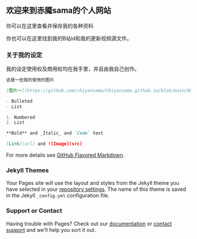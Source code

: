 ## 欢迎来到赤魇sama的个人网站
你可以在这里查看并保存我的各种资料

你也可以在这里找到我的B站id和我的更新视频源文件。

### 关于我的设定

我的设定使用权及商用权均在我手里，并且由我自己创作。

```markdown
这是一些我的使用的图片

[图片一](https://github.com/chiyansama/Chiyansama.github.io/blob/main/QQ%E5%9B%BE%E7%89%8720201114184411.jpg?raw=true)

- Bulleted
- List

1. Numbered
2. List

**Bold** and _Italic_ and `Code` text

[Link](url) and ![Image](src)
```

For more details see [GitHub Flavored Markdown](https://guides.github.com/features/mastering-markdown/).

### Jekyll Themes

Your Pages site will use the layout and styles from the Jekyll theme you have selected in your [repository settings](https://github.com/chiyansama/Chiyansama.github.io/settings). The name of this theme is saved in the Jekyll `_config.yml` configuration file.

### Support or Contact

Having trouble with Pages? Check out our [documentation](https://docs.github.com/categories/github-pages-basics/) or [contact support](https://github.com/contact) and we’ll help you sort it out.
